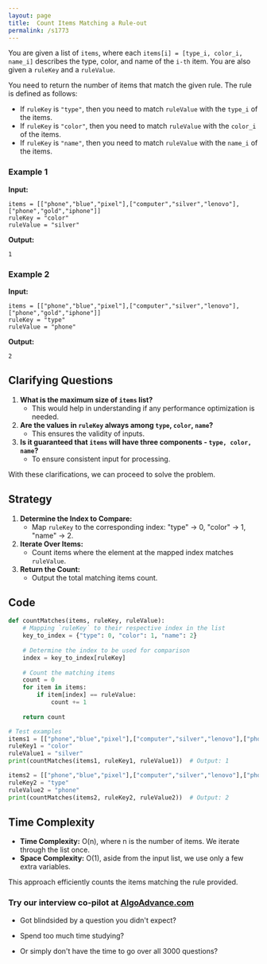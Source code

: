```yaml
---
layout: page
title:  Count Items Matching a Rule-out
permalink: /s1773
---
```

You are given a list of `items`, where each `items[i] = [type_i, color_i, name_i]` describes the type, color, and name of the `i-th` item. You are also given a `ruleKey` and a `ruleValue`.

You need to return the number of items that match the given rule. The rule is defined as follows:
- If `ruleKey` is `"type"`, then you need to match `ruleValue` with the `type_i` of the items.
- If `ruleKey` is `"color"`, then you need to match `ruleValue` with the `color_i` of the items.
- If `ruleKey` is `"name"`, then you need to match `ruleValue` with the `name_i` of the items.

### Example 1
**Input:**
```plaintext
items = [["phone","blue","pixel"],["computer","silver","lenovo"],["phone","gold","iphone"]]
ruleKey = "color"
ruleValue = "silver"
```
**Output:**
```plaintext
1
```

### Example 2
**Input:**
```plaintext
items = [["phone","blue","pixel"],["computer","silver","lenovo"],["phone","gold","iphone"]]
ruleKey = "type"
ruleValue = "phone"
```
**Output:**
```plaintext
2
```

## Clarifying Questions
1. **What is the maximum size of `items` list?**
   - This would help in understanding if any performance optimization is needed.
2. **Are the values in `ruleKey` always among `type`, `color`, `name`?**
   - This ensures the validity of inputs.
3. **Is it guaranteed that `items` will have three components - `type, color, name`?**
   - To ensure consistent input for processing.

With these clarifications, we can proceed to solve the problem.

## Strategy
1. **Determine the Index to Compare:**
   - Map `ruleKey` to the corresponding index: "type" -> 0, "color" -> 1, "name" -> 2.
2. **Iterate Over Items:**
   - Count items where the element at the mapped index matches `ruleValue`.
3. **Return the Count:**
   - Output the total matching items count.

## Code
```python
def countMatches(items, ruleKey, ruleValue):
    # Mapping `ruleKey` to their respective index in the list
    key_to_index = {"type": 0, "color": 1, "name": 2}
    
    # Determine the index to be used for comparison
    index = key_to_index[ruleKey]
    
    # Count the matching items
    count = 0
    for item in items:
        if item[index] == ruleValue:
            count += 1
    
    return count

# Test examples
items1 = [["phone","blue","pixel"],["computer","silver","lenovo"],["phone","gold","iphone"]]
ruleKey1 = "color"
ruleValue1 = "silver"
print(countMatches(items1, ruleKey1, ruleValue1))  # Output: 1

items2 = [["phone","blue","pixel"],["computer","silver","lenovo"],["phone","gold","iphone"]]
ruleKey2 = "type"
ruleValue2 = "phone"
print(countMatches(items2, ruleKey2, ruleValue2))  # Output: 2
```

## Time Complexity
- **Time Complexity:** O(n), where n is the number of items. We iterate through the list once.
- **Space Complexity:** O(1), aside from the input list, we use only a few extra variables.

This approach efficiently counts the items matching the rule provided.


### Try our interview co-pilot at [AlgoAdvance.com](https://algoAdvance.com)

- Got blindsided by a question you didn't expect?

- Spend too much time studying?

- Or simply don't have the time to go over all 3000 questions?

